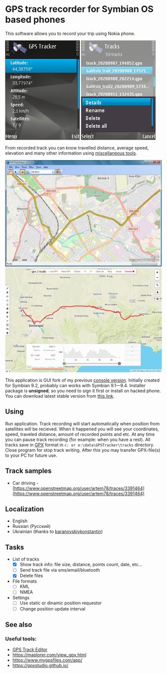 # GPS track recorder for Symbian OS based phones

This software allows you to record your trip using Nokia phone.

![](images/tracking_info.png) ![](images/track_list_with_menu.png)

From recorded track you can know travelled distance, average speed, elevation and many other information using [miscellaneous tools](#see-also).

![](images/20210527_210321.png "View of recorded track in GPS Track Editor") ![](images/20210527_214913_2.png "View of recorded track in GPS Studio")

This application is GUI fork of my previous [console version](https://github.com/artem78/s60-gps-tracker-cli). Initially created for Symbian 9.2, probably can works with Symbian 9.1—9.4. Installer package is **unsigned**, so you need to sign it first or install on hacked phone. You can download latest stable version from [this link](https://github.com/artem78/s60-gps-tracker/releases/latest).

## Using
Run application. Track recording will start automatically when position from satellites will be recieved. When it happened you will see your coordinates, speed, traveled distance, amount of recorded points and etc. At any time you can pause track recording (for example: when you have a rest). All tracks save in [GPX](https://en.wikipedia.org/wiki/GPS_Exchange_Format) format in `c: or e:\data\GPSTracker\tracks` directory. Close program for stop track writing. After this you may transfer GPX-file(s) to your PC for future use.

## Track samples
* Car driving - [https://www.openstreetmap.org/user/artem78/traces/3391464](https://www.openstreetmap.org/user/artem78/traces/3391464)

## Localization
* English
* Russian (Русский)
* Ukrainian (thanks to [baranovskiykonstantin](https://github.com/baranovskiykonstantin))

## Tasks
* List of tracks
   * [x] Show track info: file size, distance, points count, date, etc...
   * [ ] Send track file via sms/email/bluetooth
   * [x] Delete files
* File formats
   * [ ] KML
   * [ ] NMEA
* Settings
   * [ ] Use static or dinamic position requestor
   * [ ] Change position update interval
   
## See also
### Useful tools:
 - [GPS Track Editor](http://www.gpstrackeditor.com/)
 - https://maplorer.com/view_gpx.html
 - https://www.mygpsfiles.com/app/
 - https://gpxstudio.github.io/
